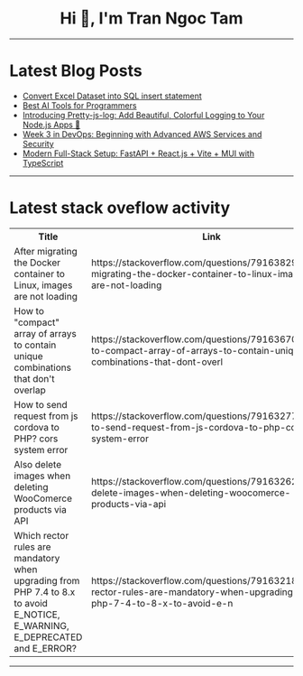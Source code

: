 <h1 align="center">Hi 👋, I'm Tran Ngoc Tam</h1>

---

# Latest Blog Posts 
<!-- BLOG-POST-LIST:START -->
- [Convert Excel Dataset into SQL insert statement](https://dev.to/smuniraj/convert-excel-dataset-into-sql-insert-statement-38k4)
- [Best AI Tools for Programmers](https://dev.to/rahmaai/best-ai-tools-for-programmers-48o9)
- [Introducing Pretty-js-log: Add Beautiful, Colorful Logging to Your Node.js Apps 🎨](https://dev.to/belguinan/introducing-pretty-js-log-add-beautiful-colorful-logging-to-your-nodejs-apps-5hfn)
- [Week 3 in DevOps: Beginning with Advanced AWS Services and Security](https://dev.to/amandeol063/week-3-in-devops-beginning-with-advanced-aws-services-and-security-3ola)
- [Modern Full-Stack Setup: FastAPI + React.js + Vite + MUI with TypeScript](https://dev.to/stamigos/modern-full-stack-setup-fastapi-reactjs-vite-mui-with-typescript-2mef)
<!-- BLOG-POST-LIST:END -->

---

# Latest stack oveflow activity
<table>
  <tr><th>Title</th><th>Link</th></tr>
  <!-- STACKOVERFLOW:START --><tr><td>After migrating the Docker container to Linux, images are not loading</td><td>https://stackoverflow.com/questions/79163829/after-migrating-the-docker-container-to-linux-images-are-not-loading</td></tr><tr><td>How to &quot;compact&quot; array of arrays to contain unique combinations that don&#39;t overlap</td><td>https://stackoverflow.com/questions/79163670/how-to-compact-array-of-arrays-to-contain-unique-combinations-that-dont-overl</td></tr><tr><td>How to send request from js cordova to PHP? cors system error</td><td>https://stackoverflow.com/questions/79163277/how-to-send-request-from-js-cordova-to-php-cors-system-error</td></tr><tr><td>Also delete images when deleting WooComerce products via API</td><td>https://stackoverflow.com/questions/79163262/also-delete-images-when-deleting-woocomerce-products-via-api</td></tr><tr><td>Which rector rules are mandatory when upgrading from PHP 7.4 to 8.x to avoid E_NOTICE, E_WARNING, E_DEPRECATED and E_ERROR?</td><td>https://stackoverflow.com/questions/79163218/which-rector-rules-are-mandatory-when-upgrading-from-php-7-4-to-8-x-to-avoid-e-n</td></tr><!-- STACKOVERFLOW:END -->
</table>

---


